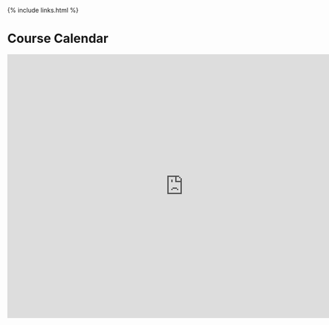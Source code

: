 {% include links.html %}

<h1> Course Calendar </h1>
 <iframe src="https://calendar.google.com/calendar/embed?src=c_tda39vu9dv4rk7699c7l27b358%40group.calendar.google.com&ctz=America%2FNew_York" style="border: 0" width="800" height="600" frameborder="0" scrolling="no"> </iframe>
